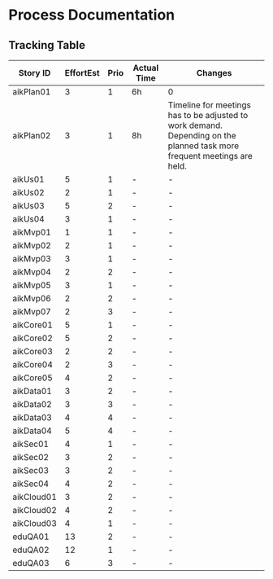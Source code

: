 # Process Documentation

## Tracking Table
| Story ID  | EffortEst | Prio | Actual Time | Changes |
|-----------|-----------|------|-------------|---------|
| aikPlan01 | 3         | 1    | 6h          | 0       |
| aikPlan02 | 3         | 1    | 8h          | Timeline for meetings has to be adjusted to work demand. Depending on the planned task more frequent meetings are held. |
| aikUs01   | 5         | 1    | -           | -       |
| aikUs02   | 2         | 1    | -           | -       |
| aikUs03   | 5         | 2    | -           | -       |
| aikUs04   | 3         | 1    | -           | -       |
| aikMvp01  | 1         | 1    | -           | -       |
| aikMvp02  | 2         | 1    | -           | -       |
| aikMvp03  | 3         | 1    | -           | -       |
| aikMvp04  | 2         | 2    | -           | -       |
| aikMvp05  | 3         | 1    | -           | -       |
| aikMvp06  | 2         | 2    | -           | -       |
| aikMvp07  | 2         | 3    | -           | -       |
| aikCore01 | 5         | 1    | -           | -       |
| aikCore02 | 5         | 2    | -           | -       |
| aikCore03 | 2         | 2    | -           | -       |
| aikCore04 | 2         | 3    | -           | -       |
| aikCore05 | 4         | 2    | -           | -       |
| aikData01 | 3         | 2    | -           | -       |
| aikData02 | 3         | 3    | -           | -       |
| aikData03 | 4         | 4    | -           | -       |
| aikData04 | 5         | 4    | -           | -       |
| aikSec01  | 4         | 1    | -           | -       |
| aikSec02  | 3         | 2    | -           | -       |
| aikSec03  | 3         | 2    | -           | -       |
| aikSec04  | 4         | 2    | -           | -       |
| aikCloud01| 3         | 2    | -           | -       |
| aikCloud02| 4         | 2    | -           | -       |
| aikCloud03| 4         | 1    | -           | -       |
| eduQA01   | 13        | 2    | -           | -       |
| eduQA02   | 12        | 1    | -           | -       |
| eduQA03   | 6         | 3    | -           | -       |
